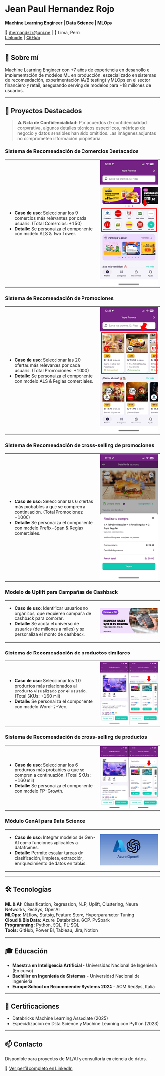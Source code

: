 # Jean Paul Hernandez Rojo
**Machine Learning Engineer | Data Science | MLOps**

📧 jhernandezr@uni.pe | 📍 Lima, Perú  
[LinkedIn](https://linkedin.com/in/jean-paul-hernandez-rojo) | [GitHub](https://github.com/JeanPaulHernandezRojo)

---

## 🎯 Sobre mí
Machine Learning Engineer con +7 años de experiencia en desarrollo e implementación de modelos ML en producción, especializado en sistemas de recomendación, experimentación (A/B testing) y MLOps en el sector financiero y retail, asegurando serving de modelos para +18 millones de usuarios.

---

## 💼 Proyectos Destacados

> ⚠️ **Nota de Confidencialidad:** Por acuerdos de confidencialidad corporativa, algunos detalles técnicos específicos, métricas de negocio y datos sensibles han sido omitidos. Las imágenes adjuntas no comprometen información propietaria.

### Sistema de Recomendación de Comercios Destacados
<table>
<tr>
<td width="60%">

- **Caso de uso:** Seleccionar los 9 comercios más relevantes por cada usuario. (Total Comercios: +150)
- **Detalle:** Se personaliza el componente con modelo ALS & Two Tower.

</td>
<td width="40%">

<img src="images/recsys_comercios.jpg" width="100%" alt="Recsys Comercios">

</td>
</tr>
</table>

### Sistema de Recomendación de Promociones
<table>
<tr>
<td width="60%">

- **Caso de uso:** Seleccionar las 20 ofertas más relevantes por cada usuario. (Total Promociones: +1000)
- **Detalle:** Se personaliza el componente con modelo ALS & Reglas comerciales.

</td>
<td width="40%">

<img src="images/recsys_promos.jpg" width="100%" alt="Recsys Promos">

</td>
</tr>
</table>

### Sistema de Recomendación de cross-selling de promociones
<table>
<tr>
<td width="60%">

- **Caso de uso:** Seleccionar las 6 ofertas más probables a que se compren a continuación. (Total Promociones: +1000)
- **Detalle:** Se personaliza el componente con modelo Prefix-Span & Reglas comerciales.

</td>
<td width="40%">

<img src="images/recsys_promos_comp.jpg" width="100%" alt="Recsys Promos Complementarias">

</td>
</tr>
</table>

### Modelo de Uplift para Campañas de Cashback
<table>
<tr>
<td width="60%">

- **Caso de uso:** Identificar usuarios no orgánicos, que requieren campaña de cashback para comprar.
- **Detalle:** Se acota el universo de usuarios (de millones a miles) y se personaliza el monto de cashback.

</td>
<td width="40%">

<img src="images/uplift_cashback.jpg" width="100%" alt="Uplift Cashback QR">

</td>
</tr>
</table>

### Sistema de Recomendación de productos similares
<table>
<tr>
<td width="60%">

- **Caso de uso:** Seleccionar los 10 productos más relacionados al producto visualizado por el usuario. (Total SKUs: +160 mil)
- **Detalle:** Se personaliza el componente con modelo Word-2-Vec.

</td>
<td width="40%">

<img src="images/recsys_skus_sust.jpg" width="100%" alt="Recsys SKUs Sustitutos">

</td>
</tr>
</table>

### Sistema de Recomendación de cross-selling de productos
<table>
<tr>
<td width="60%">

- **Caso de uso:** Seleccionar los 6 productos más probables a que se compren a continuación. (Total SKUs: +160 mil)
- **Detalle:** Se personaliza el componente con modelo FP-Growth.

</td>
<td width="40%">

<img src="images/recsys_skus_comp.jpg" width="100%" alt="Recsys SKUs Complementarios">

</td>
</tr>
</table>

### Módulo GenAI para Data Science
<table>
<tr>
<td width="60%">

- **Caso de uso:** Integrar modelos de Gen-AI como funciones aplicables a dataframes.
- **Detalle:** Permite escalar tareas de clasificación, limpieza, extracción, enriquecimiento de datos en tablas.

</td>
<td width="40%">

<img src="images/genai.jpg" width="100%" alt="Modulo GenAI">

</td>
</tr>
</table>

---

## 🛠️ Tecnologías

**ML & AI:** Classification, Regression, NLP, Uplift, Clustering, Neural Networks, RecSys, OpenAI  
**MLOps:** MLflow, Statsig, Feature Store, Hyperparameter Tuning  
**Cloud & Big Data:** Azure, Databricks, GCP, PySpark  
**Programming:** Python, SQL, PL-SQL  
**Tools:** GitHub, Power BI, Tableau, Jira, Notion

---

## 🎓 Educación
- **Maestría en Inteligencia Artificial** - Universidad Nacional de Ingeniería (En curso)
- **Bachiller en Ingeniería de Sistemas** - Universidad Nacional de Ingeniería
- **Europe School on Recommender Systems 2024** - ACM RecSys, Italia

---

## 📜 Certificaciones
- Databricks Machine Learning Associate (2025)
- Especialización en Data Science y Machine Learning con Python (2023)

---

## 📫 Contacto
Disponible para proyectos de ML/AI y consultoría en ciencia de datos.

💼 [Ver perfil completo en LinkedIn](https://linkedin.com/in/jean-paul-hernandez-rojo)
